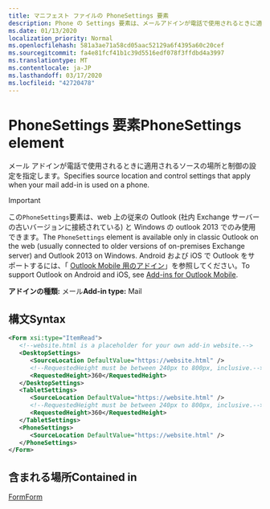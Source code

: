 ```yaml
---
title: マニフェスト ファイルの PhoneSettings 要素
description: Phone の Settings 要素は、メールアドインが電話で使用されるときに適用されるソースの場所と制御の設定を指定します。
ms.date: 01/13/2020
localization_priority: Normal
ms.openlocfilehash: 581a3ae71a58cd05aac52129a6f4395a60c20cef
ms.sourcegitcommit: fa4e81fcf41b1c39d5516edf078f3ffdbd4a3997
ms.translationtype: MT
ms.contentlocale: ja-JP
ms.lasthandoff: 03/17/2020
ms.locfileid: "42720478"
---
```

# <a name="phonesettings-element"></a><span data-ttu-id="deec8-103">PhoneSettings 要素</span><span class="sxs-lookup"><span data-stu-id="deec8-103">PhoneSettings element</span></span>

<span data-ttu-id="deec8-104">メール アドインが電話で使用されるときに適用されるソースの場所と制御の設定を指定します。</span><span class="sxs-lookup"><span data-stu-id="deec8-104">Specifies source location and control settings that apply when your mail add-in is used on a phone.</span></span>

> [!IMPORTANT]
> <span data-ttu-id="deec8-105">この`PhoneSettings`要素は、web 上の従来の Outlook (社内 Exchange サーバーの古いバージョンに接続されている) と Windows の outlook 2013 でのみ使用できます。</span><span class="sxs-lookup"><span data-stu-id="deec8-105">The `PhoneSettings` element is available only in classic Outlook on the web (usually connected to older versions of on-premises Exchange server) and Outlook 2013 on Windows.</span></span> <span data-ttu-id="deec8-106">Android および iOS で Outlook をサポートするには、「 [Outlook Mobile 用のアドイン](../../outlook/outlook-mobile-addins.md)」を参照してください。</span><span class="sxs-lookup"><span data-stu-id="deec8-106">To support Outlook on Android and iOS, see [Add-ins for Outlook Mobile](../../outlook/outlook-mobile-addins.md).</span></span>

<span data-ttu-id="deec8-107">**アドインの種類:** メール</span><span class="sxs-lookup"><span data-stu-id="deec8-107">**Add-in type:** Mail</span></span>

## <a name="syntax"></a><span data-ttu-id="deec8-108">構文</span><span class="sxs-lookup"><span data-stu-id="deec8-108">Syntax</span></span>

```XML
<Form xsi:type="ItemRead">
   <!--website.html is a placeholder for your own add-in website.-->
   <DesktopSettings>
      <SourceLocation DefaultValue="https://website.html" />
      <!--RequestedHeight must be between 240px to 800px, inclusive.-->
      <RequestedHeight>360</RequestedHeight>
   </DesktopSettings>
   <TabletSettings>
      <SourceLocation DefaultValue="https://website.html" />
      <!--RequestedHeight must be between 240px to 800px, inclusive.-->
      <RequestedHeight>360</RequestedHeight>
   </TabletSettings>
   <PhoneSettings>
      <SourceLocation DefaultValue="https://website.html" />
   </PhoneSettings>
</Form>
```

## <a name="contained-in"></a><span data-ttu-id="deec8-109">含まれる場所</span><span class="sxs-lookup"><span data-stu-id="deec8-109">Contained in</span></span>

[<span data-ttu-id="deec8-110">Form</span><span class="sxs-lookup"><span data-stu-id="deec8-110">Form</span></span>](form.md)

